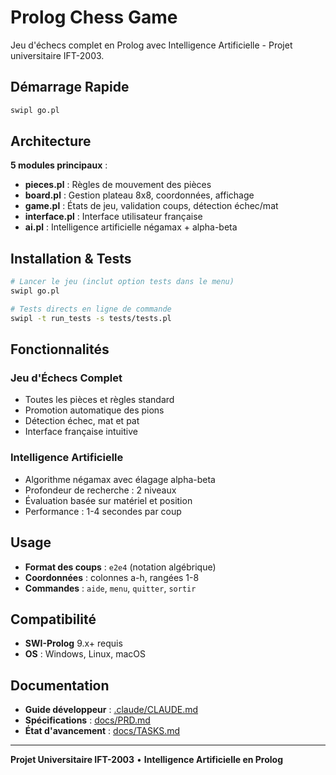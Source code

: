 # Prolog Chess Game

Jeu d'échecs complet en Prolog avec Intelligence Artificielle - Projet universitaire IFT-2003.

## Démarrage Rapide

```bash
swipl go.pl
```

## Architecture

**5 modules principaux** :
- **pieces.pl** : Règles de mouvement des pièces
- **board.pl** : Gestion plateau 8x8, coordonnées, affichage
- **game.pl** : États de jeu, validation coups, détection échec/mat
- **interface.pl** : Interface utilisateur française
- **ai.pl** : Intelligence artificielle négamax + alpha-beta

## Installation & Tests

```bash
# Lancer le jeu (inclut option tests dans le menu)
swipl go.pl

# Tests directs en ligne de commande
swipl -t run_tests -s tests/tests.pl
```

## Fonctionnalités

### Jeu d'Échecs Complet
- Toutes les pièces et règles standard
- Promotion automatique des pions
- Détection échec, mat et pat
- Interface française intuitive

### Intelligence Artificielle
- Algorithme négamax avec élagage alpha-beta
- Profondeur de recherche : 2 niveaux
- Évaluation basée sur matériel et position
- Performance : 1-4 secondes par coup

## Usage

- **Format des coups** : `e2e4` (notation algébrique)
- **Coordonnées** : colonnes a-h, rangées 1-8
- **Commandes** : `aide`, `menu`, `quitter`, `sortir`

## Compatibilité

- **SWI-Prolog** 9.x+ requis
- **OS** : Windows, Linux, macOS

## Documentation

- **Guide développeur** : [.claude/CLAUDE.md](.claude/CLAUDE.md)
- **Spécifications** : [docs/PRD.md](docs/PRD.md)
- **État d'avancement** : [docs/TASKS.md](docs/TASKS.md)

---
**Projet Universitaire IFT-2003** • **Intelligence Artificielle en Prolog**